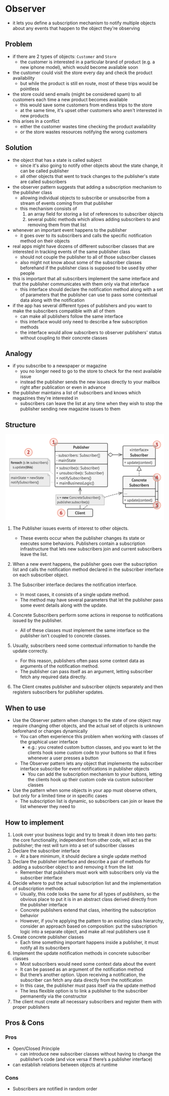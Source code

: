 # Observer

- it lets you define a subscription mechanism to notify multiple objects about any events that happen to the object they're observing

## Problem

- if there are 2 types of objects: `Customer` and `Store`
  - the customer is interested in a particular brand of product (e.g. a new iphone model), which would become available soon
- the customer could visit the store every day and check the product availability
  - but while the product is still en route, most of these trips would be pointless
- the store could send emails (might be considered spam) to all customers each time a new product becomes available
  - this would save some customers from endless trips to the store
  - at the same time, it's upset other customers who aren't interested in new products
- this arises in a conflict
  - either the customer wastes time checking the product availability
  - or the store wastes resources notifying the wrong customers

## Solution

- the object that has a state is called subject
  - since it's also going to notify other objects about the state change, it can be called publisher
  - all other objects that went to track changes to the publisher's state are called subscribers
- the observer pattern suggests that adding a subscription mechanism to the publisher class
  - allowing individual objects to subscribe or unsubscribe from a stream of events coming from that publisher
  - this mechanism consists of
    1. an array field for storing a list of references to subscriber objects
    2. several public methods which allows adding subscribers to and removing them from that list
- whenever an important event happens to the publisher
  - it goes over to its subscribers and calls the specific notification method on their objects
- real apps might have dozens of different subscriber classes that are interested in tracking events of the same publisher class
  - should not couple the publisher to all of those subscriber classes
  - also might not know about some of the subscriber classes beforehand if the publisher class is supposed to be used by other people
- this is important that all subscribers implement the same interface and that the publisher communicates with them only via that interface
  - this interface should declare the notification method along with a set of parameters that the publisher can use to pass some contextual data along with the notification
- if the app has several different types of publishers and you want to make the subscribers compatible with all of them
  - can make all publishers follow the same interface
  - this interface would only need to describe a few subscription methods
  - the interface would allow subscribers to observer publishers' status without coupling to their concrete classes

## Analogy

- if you subscribe to a newspaper or magazine
  - you no longer need to go to the store to check for the next available issue
  - instead the publisher sends the new issues directly to your mailbox right after publication or even in advance
- the publisher maintains a list of subscribers and knows which magazines they're interested in
  - subscribers can leave the list at any time when they wish to stop the publisher sending new magazine issues to them

## Structure

![Observer](../../images/observer.png)

1. The Publisher issues events of interest to other objects.

   - These events occur when the publisher changes its state or executes some behaviors. Publishers contain a subscription infrastructure that lets new subscribers join and current subscribers leave the list.

2. When a new event happens, the publisher goes over the subscription list and calls the notification method declared in the subscriber interface on each subscriber object.

3. The Subscriber interface declares the notification interface.

   - In most cases, it consists of a single update method.
   - The method may have several parameters that let the publisher pass some event details along with the update.

4. Concrete Subscribers perform some actions in response to notifications issued by the publisher.

   - All of these classes must implement the same interface so the publisher isn’t coupled to concrete classes.

5. Usually, subscribers need some contextual information to handle the update correctly.

   - For this reason, publishers often pass some context data as arguments of the notification method.
   - The publisher can pass itself as an argument, letting subscriber fetch any required data directly.

6. The Client creates publisher and subscriber objects separately and then registers subscribers for publisher updates.

## When to use

- Use the Observer pattern when changes to the state of one object may require changing other objects, and the actual set of objects is unknown beforehand or changes dynamically
  - You can often experience this problem when working with classes of the graphical user interface
    - e.g.: you created custom button classes, and you want to let the clients hook some custom code to your buttons so that it fires whenever a user presses a button
  - The Observer pattern lets any object that implements the subscriber interface subscribe for event notifications in publisher objects
    - You can add the subscription mechanism to your buttons, letting the clients hook up their custom code via custom subscriber classes
- Use the pattern when some objects in your app must observe others, but only for a limited time or in specific cases
  - The subscription list is dynamic, so subscribers can join or leave the list whenever they need to

## How to implement

1. Look over your business logic and try to break it down into two parts: the core functionality, independent from other code, will act as the publisher; the rest will turn into a set of subscriber classes
2. Declare the subscriber interface
   - At a bare minimum, it should declare a single update method
3. Declare the publisher interface and describe a pair of methods for adding a subscriber object to and removing it from the list
   - Remember that publishers must work with subscribers only via the subscriber interface
4. Decide where to put the actual subscription list and the implementation of subscription methods
   - Usually, this code looks the same for all types of publishers, so the obvious place to put it is in an abstract class derived directly from the publisher interface
   - Concrete publishers extend that class, inheriting the subscription behavior
   - However, if you’re applying the pattern to an existing class hierarchy, consider an approach based on composition: put the subscription logic into a separate object, and make all real publishers use it
5. Create concrete publisher classes
   - Each time something important happens inside a publisher, it must notify all its subscribers
6. Implement the update notification methods in concrete subscriber classes
   - Most subscribers would need some context data about the event
   - It can be passed as an argument of the notification method
   - But there’s another option. Upon receiving a notification, the subscriber can fetch any data directly from the notification
   - In this case, the publisher must pass itself via the update method
   - The less flexible option is to link a publisher to the subscriber permanently via the constructor
7. The client must create all necessary subscribers and register them with proper publishers

## Pros & Cons

### Pros

- Open/Closed Principle
  - can introduce new subscriber classes without having to change the publisher’s code (and vice versa if there’s a publisher interface)
- can establish relations between objects at runtime

### Cons

- Subscribers are notified in random order
